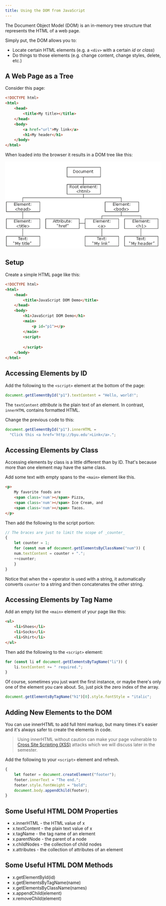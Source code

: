 ```yaml
---
title: Using the DOM from JavaScript
---
```

The Document Object Model (DOM) is an in-memory tree structure that represents the HTML of a web page.

Simply put, the DOM allows you to:

* Locate certain HTML elements (e.g. a `<div>` with a certain *id* or *class*)
* Do things to those elements (e.g. change content, change styles, delete, etc.)

## A Web Page as a Tree

Consider this page:
```html
<!DOCTYPE html>
<html>
    <head>
        <title>My title></title>
    </head>
    <body>
        <a href="url">My link</a>
        <h1>My header</h1>
    </body>
</html>
```

When loaded into the browser it results in a DOM tree like this:

![The DOM interpreted as a tree diagram](images/DomTree.png)

## Setup

Create a simple HTML page like this:

```html
<!DOCTYPE html>
<html>
    <head>
        <title>JavaScript DOM Demo</title>
    </head>
    <body>
        <h1>JavaScript DOM Demo</h1>
        <main>
            <p id="p1"></p>
        </main>
        <script>
            
        </script>
    </body>    
</html>
```

## Accessing Elements by ID

Add the following to the `<script>` element at the bottom of the page:

```js
document.getElementById("p1").textContent = "Hello, world!";
```

The `textContent` *attribute* is the plain text of an element. In contrast, `innerHTML` contains formatted HTML.

Change the previous code to this:

```js
document.getElementById("p1").innerHTML =
  "Click this <a href='http://byu.edu'>Link</a>.";
```

## Accessing Elements by Class

Accessing elements by class is a little different than by ID. That's because more than one element may have the same class.

Add some text with empty spans to the `<main>` element like this.

```html
<p>
    My favorite foods are
    <span class='num'></span> Pizza,
    <span class='num'></span> Ice Cream, and
    <span class='num'></span> Tacos.
</p>
```

Then add the following to the script portion:

```js
// The braces are just to limit the scope of _counter_
{
    let counter = 1;
    for (const num of document.getElementsByClassName("num")) {
    num.textContent = counter + ".";
    ++counter;
    }
}
```

Notice that when the `+` operator is used with a string, it automatically converts `counter` to a string and then concatenates the other string.

## Accessing Elements by Tag Name

Add an empty list the `<main>` element of your page like this:

```html
<ul>
    <li>Shoes</li>
    <li>Socks</li>
    <li>Shirt</li>
</ul>
```
Then add the following to the `<script>` element:

```js
for (const li of document.getElementsByTagName("li")) {
    li.textContent += " required.";
}
```

Of course, sometimes you just want the first instance, or maybe there's only one of the element you care about. So, just pick the zero index of the array.

```js
document.getElementsByTagName("h1")[0].style.fontStyle = "italic";
```

## Adding New Elements to the DOM

You can use innerHTML to add full html markup, but many times it's easier and it's always safer to create the elements in code.

> Using innerHTML without caution can make your page vulnerable to [Cross Site Scripting (XSS)](https://owasp.org/www-community/attacks/xss/) attacks which we will discuss later in the semester.

Add the following to your `<script>` element and refresh.

```js
{
    let footer = document.createElement("footer");
    footer.innerText = "The end.";
    footer.style.fontWeight = "bold";
    document.body.appendChild(footer);
}
```

## Some Useful HTML DOM Properties

* x.innerHTML - the HTML value of x
* x.textContent - the plain text value of x
* x.tagName - the tag name of an element
* x.parentNode - the parent of a node
* x.childNodes - the collection of child nodes
* x.attributes - the collection of attributes of an element

## Some Useful HTML DOM Methods
* x.getElementById(id)
* x.getElementsByTagName(name)
* x.getElementsByClassName(names)
* x.appendChild(element)
* x.removeChild(element)